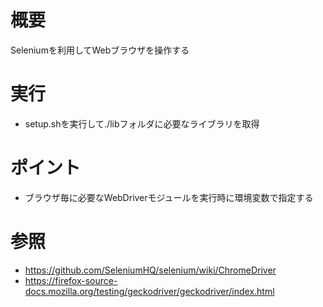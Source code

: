 
# 概要
Seleniumを利用してWebブラウザを操作する

# 実行
- setup.shを実行して./libフォルダに必要なライブラリを取得

# ポイント
- ブラウザ毎に必要なWebDriverモジュールを実行時に環境変数で指定する

# 参照
- https://github.com/SeleniumHQ/selenium/wiki/ChromeDriver
- https://firefox-source-docs.mozilla.org/testing/geckodriver/geckodriver/index.html